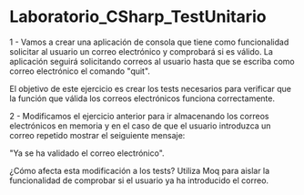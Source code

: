 # Laboratorio_CSharp_TestUnitario
1 - Vamos a crear una aplicación de consola que tiene como funcionalidad solicitar al usuario un correo electrónico y comprobará si es válido. La aplicación seguirá solicitando correos al usuario hasta que se escriba como correo electrónico el comando "quit".

El objetivo de este ejercicio es crear los tests necesarios para verificar que la función que válida los correos electrónicos funciona correctamente.

2 - Modificamos el ejercicio anterior para ir almacenando los correos electrónicos en memoria y en el caso de que el usuario introduzca un correo repetido mostrar el seiguiente mensaje:

"Ya se ha validado el correo electrónico".

¿Cómo afecta esta modificación a los tests? Utiliza Moq para aislar la funcionalidad de comprobar si el usuario ya ha introducido el correo.